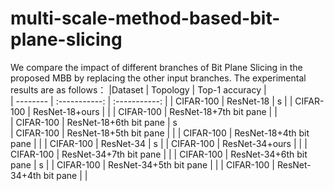 # multi-scale-method-based-bit-plane-slicing
 We compare the impact of different branches of Bit Plane Slicing in the proposed MBB by replacing the other input branches. The experimental results are as follows：
 |Dataset      | Topology     | Top-1 accuracy |   
 | -------- | :-----------:   | :-----------:  |
 | CIFAR-100     | ResNet-18      |    s           |
 | CIFAR-100     | ResNet-18+ours    |              | 
 | CIFAR-100     | ResNet-18+7th bit pane   |       |    
 | CIFAR-100     | ResNet-18+6th bit pane      |    s           
 | CIFAR-100     | ResNet-18+5th bit pane    |              | 
 | CIFAR-100     | ResNet-18+4th bit pane   |       | 
 | CIFAR-100     | ResNet-34      |    s           |
 | CIFAR-100     | ResNet-34+ours    |              | 
 | CIFAR-100     | ResNet-34+7th bit pane   |       | 
 | CIFAR-100     | ResNet-34+6th bit pane      |    s           |
 | CIFAR-100     | ResNet-34+5th bit pane    |              | 
 | CIFAR-100     | ResNet-34+4th bit pane   |       | 
